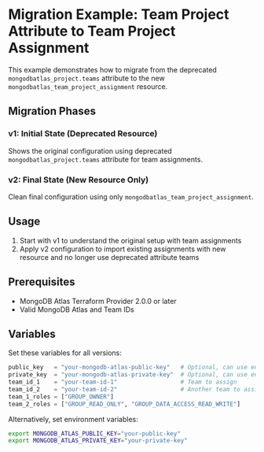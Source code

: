 # Migration Example: Team Project Attribute to Team Project Assignment

This example demonstrates how to migrate from the deprecated `mongodbatlas_project.teams` attribute to the new `mongodbatlas_team_project_assignment` resource.

## Migration Phases

### v1: Initial State (Deprecated Resource)
Shows the original configuration using deprecated `mongodbatlas_project.teams` attribute for team assignments.

### v2: Final State (New Resource Only)
Clean final configuration using only `mongodbatlas_team_project_assignment`.

## Usage

1. Start with v1 to understand the original setup with team assignments
2. Apply v2 configuration to import existing assignments with new resource and no longer use deprecated attribute teams

## Prerequisites

- MongoDB Atlas Terraform Provider 2.0.0 or later
- Valid MongoDB Atlas and Team IDs

## Variables

Set these variables for all versions:

```terraform
public_key   = "your-mongodb-atlas-public-key"   # Optional, can use env vars
private_key  = "your-mongodb-atlas-private-key"  # Optional, can use env vars
team_id_1    = "your-team-id-1"                  # Team to assign
team_id_2    = "your-team-id-2"                  # Another team to assign
team_1_roles = ["GROUP_OWNER"]
team_2_roles = ["GROUP_READ_ONLY", "GROUP_DATA_ACCESS_READ_WRITE"]
```

Alternatively, set environment variables:
```bash
export MONGODB_ATLAS_PUBLIC_KEY="your-public-key"
export MONGODB_ATLAS_PRIVATE_KEY="your-private-key"
```